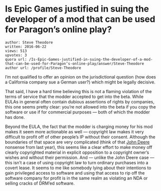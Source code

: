 # Is Epic Games justified in suing the developer of a mod that can be used for Paragon’s online play?

	author: Steve Theodore
	written: 2016-06-22
	views: 513
	upvotes: 3
	quora url: /Is-Epic-Games-justified-in-suing-the-developer-of-a-mod-that-can-be-used-for-Paragon’s-online-play/answer/Steve-Theodore
	author url: /profile/Steve-Theodore


<IAMNOTALAWYER>

I’m not qualified to offer an opinion on the jurisdictional question (how does a California company sue a German user?) which might be legally decisive.

That said, I have a hard time believing this is not a flaming violation of the terms of service that the modder accepted to get into the beta. While EULAs in general often contain dubious assertions of rights by companies, this one seems pretty clear: you’re not allowed into the beta if you copy the software or use if for commercial purposes — both of which the modder has done.

Beyond the EULA, the fact that the modder is charging money for his mod makes it seem more actionable as well — copyright law makes it very difficult to profit off of other people’s IP without their consent. Although the boundaries of that space are very complicated (think of that [John Deere ](http://www.wired.com/2015/04/dmca-ownership-john-deere/)nonsense from last year), this seems like a clear effort to make money off clearly copyrighted material in explicit opposition to a copyright owner’s wishes and without their permission. And — unlike the John Deere case — this isn’t a case of using copyright law to turn ordinary purchases into a covert lease. It seems to me like somebody lying about their intentions to gain privileged access to software and using that access to rip off the software company for profit is in the same realm as violating an NDA or selling cracks of DRM’ed software.

</IAMNOTALAWER>

